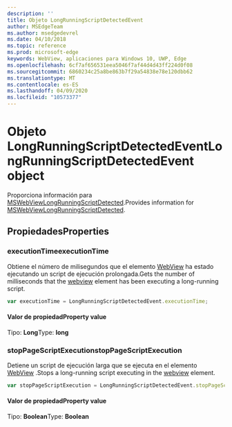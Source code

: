```yaml
---
description: ''
title: Objeto LongRunningScriptDetectedEvent
author: MSEdgeTeam
ms.author: msedgedevrel
ms.date: 04/10/2018
ms.topic: reference
ms.prod: microsoft-edge
keywords: WebView, aplicaciones para Windows 10, UWP, Edge
ms.openlocfilehash: 6cf7af656531eea5046f7af44d4d43ff224d0f08
ms.sourcegitcommit: 6860234c25a8be863b7f29a54838e78e120dbb62
ms.translationtype: MT
ms.contentlocale: es-ES
ms.lasthandoff: 04/09/2020
ms.locfileid: "10573377"
---
```

# <span data-ttu-id="3d793-103">Objeto LongRunningScriptDetectedEvent</span><span class="sxs-lookup"><span data-stu-id="3d793-103">LongRunningScriptDetectedEvent object</span></span>

<span data-ttu-id="3d793-104">Proporciona información para [MSWebViewLongRunningScriptDetected](../webview.md#mswebviewlongrunningscriptdetected).</span><span class="sxs-lookup"><span data-stu-id="3d793-104">Provides information for [MSWebViewLongRunningScriptDetected](../webview.md#mswebviewlongrunningscriptdetected).</span></span>

## <span data-ttu-id="3d793-105">Propiedades</span><span class="sxs-lookup"><span data-stu-id="3d793-105">Properties</span></span>

### <span data-ttu-id="3d793-106">executionTime</span><span class="sxs-lookup"><span data-stu-id="3d793-106">executionTime</span></span>

<span data-ttu-id="3d793-107">Obtiene el número de milisegundos que el elemento [WebView](../webview.md) ha estado ejecutando un script de ejecución prolongada.</span><span class="sxs-lookup"><span data-stu-id="3d793-107">Gets the number of milliseconds that the [webview](../webview.md) element has been executing a long-running script.</span></span>

```js
var executionTime = LongRunningScriptDetectedEvent.executionTime;
```

#### <span data-ttu-id="3d793-108">Valor de propiedad</span><span class="sxs-lookup"><span data-stu-id="3d793-108">Property value</span></span>
<span data-ttu-id="3d793-109">Tipo: **Long**</span><span class="sxs-lookup"><span data-stu-id="3d793-109">Type: **long**</span></span>

### <span data-ttu-id="3d793-110">stopPageScriptExecution</span><span class="sxs-lookup"><span data-stu-id="3d793-110">stopPageScriptExecution</span></span>
<span data-ttu-id="3d793-111">Detiene un script de ejecución larga que se ejecuta en el elemento [WebView](../webview.md) .</span><span class="sxs-lookup"><span data-stu-id="3d793-111">Stops a long-running script executing in the [webview](../webview.md) element.</span></span>

```js
var stopPageScriptExecution = LongRunningScriptDetectedEvent.stopPageScriptExecution;
```

#### <span data-ttu-id="3d793-112">Valor de propiedad</span><span class="sxs-lookup"><span data-stu-id="3d793-112">Property value</span></span>
<span data-ttu-id="3d793-113">Tipo: **Boolean**</span><span class="sxs-lookup"><span data-stu-id="3d793-113">Type: **Boolean**</span></span>